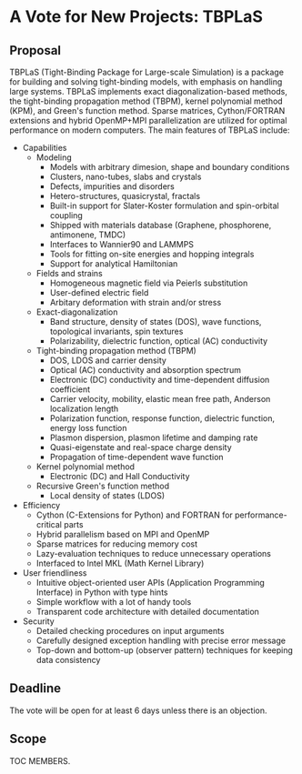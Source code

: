 # A Vote for New Projects:  TBPLaS

## Proposal

TBPLaS (Tight-Binding Package for Large-scale Simulation) is a package for building and solving
tight-binding models, with emphasis on handling large systems. TBPLaS implements exact
diagonalization-based methods, the tight-binding propagation method (TBPM), kernel polynomial
method (KPM), and Green's function method. Sparse matrices, Cython/FORTRAN extensions and hybrid
OpenMP+MPI parallelization are utilized for optimal performance on modern computers. The main
features of TBPLaS include:

* Capabilities
    * Modeling
        * Models with arbitrary dimesion, shape and boundary conditions
        * Clusters, nano-tubes, slabs and crystals
        * Defects, impurities and disorders
        * Hetero-structures, quasicrystal, fractals
        * Built-in support for Slater-Koster formulation and spin-orbital coupling
        * Shipped with materials database (Graphene, phosphorene, antimonene, TMDC)
        * Interfaces to Wannier90 and LAMMPS
        * Tools for fitting on-site energies and hopping integrals
        * Support for analytical Hamiltonian
    * Fields and strains
        * Homogeneous magnetic field via Peierls substitution
        * User-defined electric field
        * Arbitary deformation with strain and/or stress
    * Exact-diagonalization
        * Band structure, density of states (DOS), wave functions, topological invariants, spin textures
        * Polarizability, dielectric function, optical (AC) conductivity
    * Tight-binding propagation method (TBPM)
        * DOS, LDOS and carrier density
        * Optical (AC) conductivity and absorption spectrum
        * Electronic (DC) conductivity and time-dependent diffusion coefficient
        * Carrier velocity, mobility, elastic mean free path, Anderson localization length 
        * Polarization function, response function, dielectric function, energy loss function
        * Plasmon dispersion, plasmon lifetime and damping rate
        * Quasi-eigenstate and real-space charge density
        * Propagation of time-dependent wave function
    * Kernel polynomial method
        * Electronic (DC) and Hall Conductivity  
    * Recursive Green's function method
        * Local density of states (LDOS)
* Efficiency
    * Cython (C-Extensions for Python) and FORTRAN for performance-critical parts
    * Hybrid parallelism based on MPI and OpenMP
    * Sparse matrices for reducing memory cost
    * Lazy-evaluation techniques to reduce unnecessary operations
    * Interfaced to Intel MKL (Math Kernel Library)
* User friendliness
    * Intuitive object-oriented user APIs (Application Programming Interface) in Python with type hints
    * Simple workflow with a lot of handy tools
    * Transparent code architecture with detailed documentation
* Security
    * Detailed checking procedures on input arguments
    * Carefully designed exception handling with precise error message
    * Top-down and bottom-up (observer pattern) techniques for keeping data consistency

## Deadline

The vote will be open for at least 6 days unless there is an objection.

## Scope

TOC MEMBERS.
